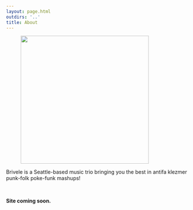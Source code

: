 ```yaml
---
layout: page.html
outdirs: '..'
title: About
---
```

<div id='blurb' class='clearfix'>
<figure><img id='' src='../images/brivele-debut.jpg' width='350px'></figure>
<p>Brivele is a Seattle-based music trio bringing you the best in antifa klezmer punk-folk poke-funk mashups!</p>
<br/>
<p style='font-weight:bold'>Site coming soon.</p>
</div>
